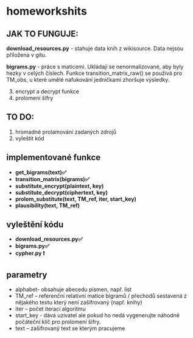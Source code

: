 # homeworkshits

## JAK TO FUNGUJE:

**download_resources.py** - stahuje data knih z wikisource. Data nejsou přiložena v gitu.

**bigrams.py** - práce s maticemi. Ukládají se nenormalizované, aby byly hezky v celých číslech. Funkce transition_matrix_raw() se používá pro TM_obs, u které umělé nafukování jedničkami zhoršuje výsledky. 



3) encrypt a decrypt funkce
4) prolomení šifry

## TO DO:

1) hromadné prolamování zadaných zdrojů
2) vyleštit kód

## implementované funkce
  - **get_bigrams(text)✅**
  - **transition_matrix(bigrams)✅**
  - **substitute_encrypt(plaintext, key)**
  - **substitute_decrypt(ciphertext, key)**
  - **prolom_substitute(text, TM_ref, iter, start_key)**
  - **plausibility(text, TM_ref)**

## vyleštění kódu
  - **download_resources.py✅**
  - **bigrams.py✅**
  - **cypher.py ❗️**




## parametry 
  - alphabet- obsahuje abecedu písmen, např. list 
  - TM_ref – referenční relativní matice bigramů / přechodů sestavená z nějakého textu který není zašifrovaný (např. knihy) 
  - iter – počet iterací algoritmu 
  - start_key  - dává uzivatel ale pokud ho nedá vygenerujte náhodně počáteční klíč pro prolomení šifry. 
  - text – zašifrovaný text se kterým pracujeme 